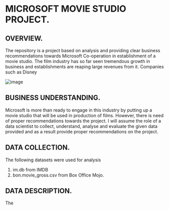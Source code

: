 # MICROSOFT MOVIE STUDIO PROJECT.

## OVERVIEW.

The repository is a project based on analysis and providing clear business recommendations towards  Microsoft Co-operation in establishment of a movie studio. 
The film industry has so far seen tremendous growth in business and establishments are reaping large revenues from it. Companies such as Disney 

![image](https://user-images.githubusercontent.com/110450673/187027776-183b2e9f-dfdd-4336-8209-71eaeb5ba2d9.png)

## BUSINESS UNDERSTANDING.
Microsoft is more than ready to engage in this industry by putting up a movie studio that will be used in production of films. However, there is need of proper recommendations towards the project. I will assume the role of a data scientist to collect, understand, analyse and evaluate the given data provided and as a result
provide proper recommendations on the project.

## DATA COLLECTION.
The following datasets were used for analysis
1. im.db from IMDB
2. bon.movie_gross.csv from Box Office Mojo.

## DATA DESCRIPTION.
The 
